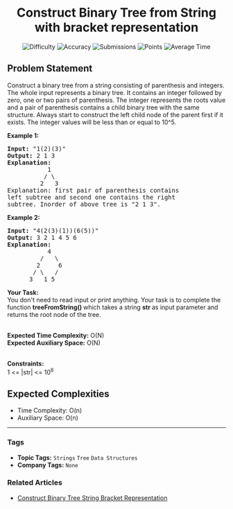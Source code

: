 <h1 align="center">Construct Binary Tree from String with bracket representation</h1>

<p align="center">
  <img alt="Difficulty" title="Difficulty" src="https://custom-icon-badges.demolab.com/badge/Difficulty: Medium-1F222E?style=for-the-badge&logoColor=white&logo=fire"/>
  <img alt="Accuracy" title="Accuracy" src="https://custom-icon-badges.demolab.com/badge/Accuracy: 59.15%25-1F222E?style=for-the-badge&logoColor=white&logo=target"/>
  <img alt="Submissions" title="Submissions" src="https://custom-icon-badges.demolab.com/badge/Submissions: 24K+-1F222E?style=for-the-badge&logoColor=white&logo=repo"/>
  <img alt="Points" title="Points" src="https://custom-icon-badges.demolab.com/badge/Points: 4-1F222E?style=for-the-badge&logoColor=white&logo=award"/>
  <img alt="Average Time" title="Average Time" src="https://custom-icon-badges.demolab.com/badge/Average%20Time: N/A-1F222E?style=for-the-badge&logoColor=white&logo=clock"/>
</p>

## Problem Statement

Construct a binary tree from a string consisting of parenthesis and integers. The whole input represents a binary tree. It contains an integer followed by zero, one or two pairs of parenthesis. The integer represents the roots value and a pair of parenthesis contains a child binary tree with the same structure. Always start to construct the left child node of the parent first if it exists. The integer values will be less than or equal to 10^5.

<b>Example 1:</b>

<pre><b>Input:</b> "1(2)(3)" 
<b>Output:</b> 2 1 3
<b>Explanation:</b>
           1
          / \
         2   3
Explanation: first pair of parenthesis contains 
left subtree and second one contains the right 
subtree. Inorder of above tree is "2 1 3".</pre>

<b>Example 2:</b>

<pre><b>Input:</b> "4(2(3)(1))(6(5))"
<b>Output:</b> 3 2 1 4 5 6
<b>Explanation:</b>
           4
         /   \
        2     6
       / \   / 
      3   1 5   </pre>

<b>Your Task:</b><br>You don't need to read input or print anything. Your task is to complete the function <b>treeFromString() </b>which takes a string <b>str </b>as input parameter and returns the root node of the tree.

<br><b>Expected Time Complexity:</b> O(N)<br><b>Expected Auxiliary Space:</b> O(N)

<br><b>Constraints:</b><br>1 <= |str| <= 10<sup>6</sup>

## Expected Complexities
- Time Complexity: O(n)
- Auxiliary Space: O(n)

<hr>

### Tags
- **Topic Tags:** `Strings` `Tree` `Data Structures`
- **Company Tags:** `None`

### Related Articles
- [Construct Binary Tree String Bracket Representation](https://www.geeksforgeeks.org/construct-binary-tree-string-bracket-representation/)
